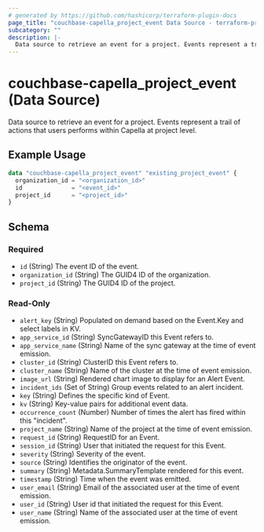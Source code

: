 ```yaml
---
# generated by https://github.com/hashicorp/terraform-plugin-docs
page_title: "couchbase-capella_project_event Data Source - terraform-provider-couchbase-capella"
subcategory: ""
description: |-
  Data source to retrieve an event for a project. Events represent a trail of actions that users performs within Capella at project level.
---
```


# couchbase-capella_project_event (Data Source)

Data source to retrieve an event for a project. Events represent a trail of actions that users performs within Capella at project level.

## Example Usage

```terraform
data "couchbase-capella_project_event" "existing_project_event" {
  organization_id = "<organization_id>"
  id              = "<event_id>"
  project_id      = "<project_id>"
}
```

<!-- schema generated by tfplugindocs -->
## Schema

### Required

- `id` (String) The event ID of the event.
- `organization_id` (String) The GUID4 ID of the organization.
- `project_id` (String) The GUID4 ID of the project.

### Read-Only

- `alert_key` (String) Populated on demand based on the Event.Key and select labels in KV.
- `app_service_id` (String) SyncGatewayID this Event refers to.
- `app_service_name` (String) Name of the sync gateway at the time of event emission.
- `cluster_id` (String) ClusterID this Event refers to.
- `cluster_name` (String) Name of the cluster at the time of event emission.
- `image_url` (String) Rendered chart image to display for an Alert Event.
- `incident_ids` (Set of String) Group events related to an alert incident.
- `key` (String) Defines the specific kind of Event.
- `kv` (String) Key-value pairs for additional event data.
- `occurrence_count` (Number) Number of times the alert has fired within this "incident".
- `project_name` (String) Name of the project at the time of event emission.
- `request_id` (String) RequestID for an Event.
- `session_id` (String) User that initiated the request for this Event.
- `severity` (String) Severity of the event.
- `source` (String) Identifies the originator of the event.
- `summary` (String) Metadata.SummaryTemplate rendered for this event.
- `timestamp` (String) Time when the event was emitted.
- `user_email` (String) Email of the associated user at the time of event emission.
- `user_id` (String) User id that initiated the request for this Event.
- `user_name` (String) Name of the associated user at the time of event emission.
